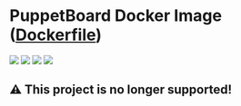 # PuppetBoard Docker Image ([Dockerfile](Dockerfile))
[![](https://images.microbadger.com/badges/image/vladgh/puppetboard.svg)](https://microbadger.com/images/vladgh/puppetboard "Get your own image badge on microbadger.com")
[![](https://images.microbadger.com/badges/version/vladgh/puppetboard.svg)](https://microbadger.com/images/vladgh/puppetboard "Get your own version badge on microbadger.com")
[![](https://images.microbadger.com/badges/commit/vladgh/puppetboard.svg)](https://microbadger.com/images/vladgh/puppetboard "Get your own version badge on microbadger.com")
[![](https://images.microbadger.com/badges/license/vladgh/puppetboard.svg)](https://microbadger.com/images/vladgh/puppetboard "Get your own version badge on microbadger.com")

## **⚠️ This project is no longer supported!**
